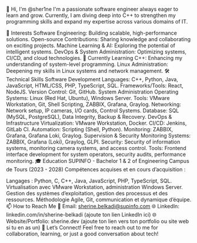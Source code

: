 👋 Hi, I'm @sher1ne
I'm a passionate software engineer always eager to learn and grow. Currently, I am diving deep into C++ to strengthen my programming skills and expand my expertise across various domains of IT.

👀 Interests
Software Engineering: Building scalable, high-performance solutions.
Open-source Contributions: Sharing knowledge and collaborating on exciting projects.
Machine Learning & AI: Exploring the potential of intelligent systems.
DevOps & System Administration: Optimizing systems, CI/CD, and cloud technologies.
🌱 Currently Learning
C++: Enhancing my understanding of system-level programming.
Linux Administration: Deepening my skills in Linux systems and network management.
🛠️ Technical Skills
Software Development
Languages: C++, Python, Java, JavaScript, HTML/CSS, PHP, TypeScript, SQL.
Frameworks/Tools: React, NodeJS.
Version Control: Git, GitHub.
System Administration
Operating Systems: Linux (Red Hat, Ubuntu), Windows Server.
Tools: VMware Workstation, Git, Shell Scripting, ZABBIX, Grafana, Graylog.
Networking: Network setup, IP cameras, I/O cards, Control Systems.
Database: SQL (MySQL, PostgreSQL), Data Integrity, Backup & Recovery.
DevOps & Infrastructure
Virtualization: VMware Workstation, Docker.
CI/CD: Jenkins, GitLab CI.
Automation: Scripting (Shell, Python).
Monitoring: ZABBIX, Grafana, Grafana Loki, Graylog.
Supervision & Security
Monitoring Systems: ZABBIX, Grafana (Loki), Graylog, GLPI.
Security: Security of information systems, monitoring camera systems, and access control.
Tools: Frontend interface development for system operators, security audits, performance monitoring.
🎓 Education
SUPINFO - Bachelor 1 & 2 of Engineering
Campus de Tours (2023 - 2028)
Compétences acquises et en cours d’acquisition :

Langages : Python, C, C++, Java, JavaScript, PHP, TypeScript, SQL.
Virtualisation avec VMware Workstation, administration Windows Server.
Gestion des systèmes d’exploitation, gestion des processus et des ressources.
Méthodologie Agile, Git, communication et dynamique d’équipe.
📫 How to Reach Me
📧 Email: sherine.belkadi@supinfo.com
🌐 LinkedIn: linkedin.com/in/sherine-belkadi (ajoute ton lien LinkedIn ici)
🌐 Website/Portfolio: sherine.dev (ajoute ton lien vers ton portfolio ou site web si tu en as un)
💬 Let’s Connect!
Feel free to reach out to me for collaboration, learning, or just a good conversation about tech!
